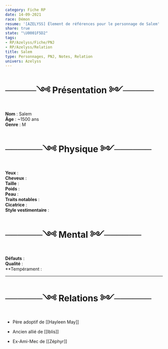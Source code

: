 ```yaml
---
category: Fiche RP
date: 14-09-2021
race: Démon
resume: '[AZELYSS] Élement de références pour le personnage de Salem'
share: true
state: "\U0001F5D2️"
tags:
- RP/Azelyss/Fiche/PNJ
- RP/Azelyss/Relation
title: Salem
type: Personnages, PNJ, Notes, Relation
univers: Azelyss
---
```


# ─────༺ Présentation ༻─────  
**Nom** : Salem  
**Âge** : ~1500 ans  
**Genre** : M  
  
# ──────༺ Physique ༻──────  
**Yeux** :   
**Cheveux** :   
**Taille** :   
**Poids** :   
**Peau** :   
**Traits notables** :   
**Cicatrice** :   
**Style vestimentaire** :   
  
  
# ──────༺ Mental ༻──────  
**Défauts** :  
**Qualité** :   
**Tempérament :  
  
  
---  
# ──────༺ Relations ༻──────  
- Père adoptif de [[Hayleen May]]  
  
- Ancien allié de [[Iblis]]  
  
- Ex-Ami-Mec de [[Zéphyr]]